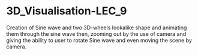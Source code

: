 # 3D_Visualisation-LEC_9
Creation of Sine wave and two 3D-wheels lookalike shape and animating them through the sine wave then, zooming out by the use of camera and giving the ability to user to rotate Sine wave and even moving the scene by camera.
